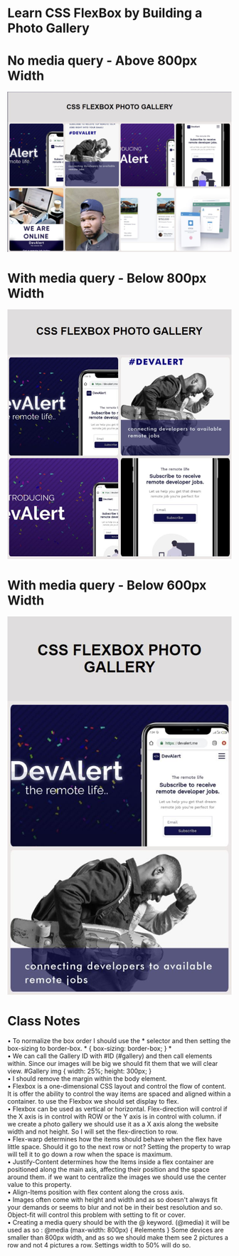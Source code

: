 # Learn CSS FlexBox by Building a Photo Gallery

<h1> No media query - Above 800px Width</h1>
<img src="No-Media.JPG">
<h1> With media query - Below 800px Width</h1>
<img src="Media-800px.JPG">
<h1> With media query - Below 600px Width</h1>
<img src="Media-600px.JPG">

<h1>Class Notes</h1>
•	To normalize the box order I should use the * selector and then setting the box-sizing to border-box.
* { box-sizing: border-box; }
* <br>
•	We can call the Gallery ID with #ID (#gallery) and then call elements within.
Since our images will be big we should fit them that we will clear view.
#Gallery img { width: 25%;
height: 300px; } 
<br>
•	I should remove the margin within the body element.
<br>
•	Flexbox is a one-dimensional CSS layout and control the flow of content. It is offer the ability to control the way items are spaced and aligned within a container.
to use the Flexbox we should set display to flex.
<br>
•	Flexbox can be used as vertical or horizontal. Flex-direction will control if the X axis is in control with ROW or the Y axis is in control with column.
if we create a photo gallery we should use it as a X axis along the website width and not height.
So I will set the flex-direction to row.
<br>
•	Flex-warp determines how the items should behave when the flex have little space. Should it go to the next row or not? Setting the property to wrap will tell it to go down a row when the space is maximum. 
<br>
•	Justify-Content determines how the Items inside a flex container are positioned along the main axis, affecting their position and the space around them.
if we want to centralize the images we should use the center value to this property.
<br>
•	Align-Items position with flex content along the cross axis. 
<br>
•	Images often come with height and width and as so doesn't always fit your demands or seems to blur and not be in their best resolution and so. Object-fit will control this problem with setting to fit or cover.
<br>
•	Creating a media query should be with the @ keyword. (@media) 
it will be used as so : @media (max-width: 800px) { #elements } 
Some devices are smaller than 800px width, and as so we should make them see 2 pictures a row and not 4 pictures a row. Settings width to 50% will do so. 
